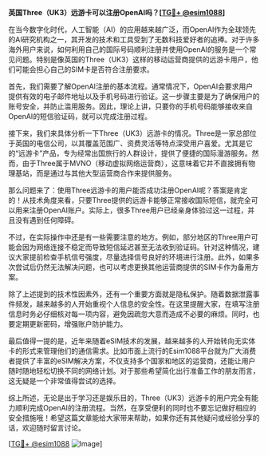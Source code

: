 **英国Three（UK3）远游卡可以注册OpenAI吗？[[TG💪+ @esim1088](https://t.me/s/esim1088)]**

在当今数字化时代，人工智能（AI）的应用越来越广泛，而OpenAI作为全球领先的AI研究机构之一，其开发的技术和工具受到了无数科技爱好者的追捧。对于许多海外用户来说，如何利用自己的国际号码顺利注册并使用OpenAI的服务是一个常见问题。特别是像英国的Three（UK3）这样的移动运营商提供的远游卡用户，他们可能会担心自己的SIM卡是否符合注册要求。

首先，我们需要了解OpenAI注册的基本流程。通常情况下，OpenAI会要求用户提供有效的电子邮件地址以及手机号码进行验证。这一步骤主要是为了确保用户的账号安全，并防止滥用服务。因此，理论上讲，只要你的手机号码能够接收来自OpenAI的短信验证码，就可以完成注册过程。

接下来，我们来具体分析一下Three（UK3）远游卡的情况。Three是一家总部位于英国的电信公司，以其覆盖范围广、资费灵活等特点深受用户喜爱。尤其是它的“远游卡”产品，专为经常出国旅行的人群设计，提供了便捷的国际漫游服务。然而，由于Three属于MVNO（移动虚拟网络运营商），这意味着它并不直接拥有物理基站，而是通过与其他大型运营商合作来提供服务。

那么问题来了：使用Three远游卡的用户能否成功注册OpenAI呢？答案是肯定的！从技术角度来看，只要Three提供的远游卡能够正常接收国际短信，就完全可以用来注册OpenAI账户。实际上，很多Three用户已经亲身体验过这一过程，并且没有遇到任何障碍。

不过，在实际操作中还是有一些需要注意的地方。例如，部分地区的Three用户可能会因为网络连接不稳定而导致短信延迟甚至无法收到验证码。针对这种情况，建议大家提前检查手机信号强度，尽量选择信号良好的环境进行注册。此外，如果多次尝试后仍然无法解决问题，也可以考虑更换其他运营商提供的SIM卡作为备用方案。

除了上述提到的技术性因素外，还有一个重要方面就是隐私保护。随着数据泄露事件频发，越来越多的人开始重视个人信息的安全性。在这里提醒大家，在填写注册信息时务必仔细核对每一项内容，避免因疏忽大意而造成不必要的麻烦。同时，也要定期更新密码，增强账户防护能力。

最后值得一提的是，近年来随着eSIM技术的发展，越来越多的人开始转向无实体卡的形式来管理他们的通信需求。比如市面上流行的Esim1088平台就为广大消费者提供了丰富的eSIM解决方案，不仅支持多个国家和地区的运营商，还能让用户随时随地轻松切换不同的网络计划。对于那些希望简化出行准备工作的朋友而言，这无疑是一个非常值得尝试的选择。

综上所述，无论是出于学习还是娱乐目的，Three（UK3）远游卡的用户完全有能力顺利完成OpenAI的注册流程。当然，在享受便利的同时也不要忘记做好相应的安全措施哦！希望这篇文章能给大家带来帮助，如果你还有其他疑问或经验分享的话，欢迎随时留言讨论。

[[TG💪+ @esim1088](https://t.me/s/esim1088) ![Image](https://i.postimg.cc/4NQfJmqS/Snipaste-2025-05-13-00-14-12.png)]